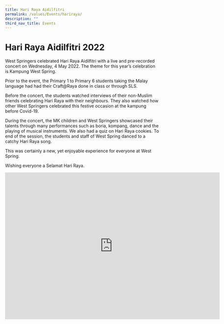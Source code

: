 ```yaml
---
title: Hari Raya Aidilfitri
permalink: /values/Events/hariraya/
description: ""
third_nav_title: Events
---
```


# Hari Raya Aidilfitri 2022
West Springers celebrated Hari Raya Aidilfitri with a live and pre-recorded concert on Wednesday, 4 May 2022. The theme for this year’s celebration is Kampung West Spring.

Prior to the event, the Primary 1 to Primary 6 students taking the Malay language had had their Craft@Raya done in class or through SLS.

Before the concert, the students watched interviews of their non-Muslim friends celebrating Hari Raya with their neighbours. They also watched how other West Springers celebrated this festive occasion at the kampung before Covid-19.

During the concert, the MK children and West Springers showcased their talents through many performances such as boria, kompang, dance and the playing of musical instruments. We also had a quiz on Hari Raya cookies. To end of the session, the students and staff of West Spring danced to a catchy Hari Raya song.

This was certainly a new, yet enjoyable experience for everyone at West Spring.

Wishing everyone a Selamat Hari Raya.
<iframe allowfullscreen="true" height="480" width="700" frameborder="0" src="https://docs.google.com/presentation/d/e/2PACX-1vRJS1wDGYdoV1OYveY7qO8PERb2XzbE_hmhpD65aMYhvRvUP9ctk4PkJkSKvZgH811wLYsVyMq4JEHJ/embed?start=true&amp;loop=true&amp;delayms=3000"></iframe>